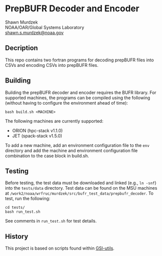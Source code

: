 # PrepBUFR Decoder and Encoder

Shawn Murdzek  
NOAA/OAR/Global Systems Laboratory  
shawn.s.murdzek@noaa.gov  

## Decription

This repo contains two fortran programs for decoding prepBUFR files into CSVs and encoding CSVs into prepBUFR files.

## Building

Building the prepBUFR decoder and encoder requires the BUFR library. For supported machines, the programs can be compiled using the following (without having to configure the environment ahead of time):

`bash build.sh <MACHINE>`

The following machines are currently supported:

- ORION (hpc-stack v1.1.0)
- JET (spack-stack v1.5.0)

To add a new machine, add an environment configuration file to the `env` directory and add the machine and environment configuration file combination to the case block in build.sh.

## Testing

Before testing, the test data must be downloaded and linked (e.g., `ln -snf`) into the `tests/data` directory. Test data can be found on the MSU machines at `/work2/noaa/wrfruc/murdzek/src/bufr_test_data/prepbufr_decoder`. To test, run the following:

```
cd tests/
bash run_test.sh
```

See comments in `run_test.sh` for test details.

## History

This project is based on scripts found within [GSI-utils](https://github.com/NOAA-EMC/GSI-utils).
